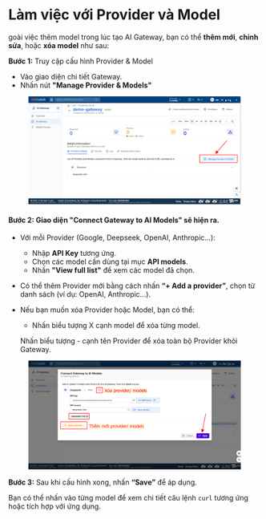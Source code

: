 # Làm việc với Provider và Model

goài việc thêm model trong lúc tạo AI Gateway, bạn có thể **thêm mới**, **chỉnh sửa**, hoặc **xóa model** như sau:

**Bước 1:** Truy cập cấu hình Provider & Model

* Vào giao diện chi tiết Gateway.
* Nhấn nút **"Manage Provider & Models"**

<figure><img src="../../../../.gitbook/assets/image (2) (1) (1) (1) (1) (1) (1) (1) (1).png" alt=""><figcaption></figcaption></figure>

#### Bước 2: Giao diện **"Connect Gateway to AI Models"** sẽ hiện ra.

* Với mỗi Provider (Google, Deepseek, OpenAI, Anthropic…):
  * Nhập **API Key** tương ứng.
  * Chọn các model cần dùng tại mục **API models**.
  * Nhấn **"View full list"** để xem các model đã chọn.
* Có thể thêm Provider mới bằng cách nhấn **“+ Add a provider”**, chọn từ danh sách (ví dụ: OpenAI, Anthropic...).
*   Nếu bạn muốn xóa Provider hoặc Model, bạn có thể:

    * Nhấn biểu tượng X cạnh model để xóa từng model.

    Nhấn biểu tượng - cạnh tên Provider để xóa toàn bộ Provider khỏi Gateway.

<figure><img src="../../../../.gitbook/assets/image (3) (1) (1) (1) (1) (1) (1) (1).png" alt=""><figcaption></figcaption></figure>

**Bước 3:** Sau khi cấu hình xong, nhấn **“Save”** để áp dụng.

Bạn có thể nhấn vào từng model để xem chi tiết câu lệnh `curl` tương ứng hoặc tích hợp với ứng dụng.
